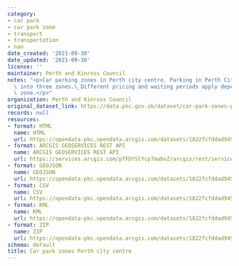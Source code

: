 ```yaml
---
category:
- car park
- car park zone
- transport
- transportation
- nan
date_created: '2021-09-30'
date_updated: '2021-09-30'
license: ''
maintainer: Perth and Kinross Council
notes: "<p>Car parking zones in Perth city centre. Parking in Perth City is divided\
  \ into three zones.\_Different pricing and waiting periods apply depending on the\
  \ zone.</p>"
organization: Perth and Kinross Council
original_dataset_link: https://data.pkc.gov.uk/dataset/car-park-zones-perth-city-centre
records: null
resources:
- format: HTML
  name: HTML
  url: https://opendata-pkc.opendata.arcgis.com/datasets/1822fcfddad9452e89d3a6f0d8762d4f_0
- format: ARCGIS GEOSERVICES REST API
  name: ARCGIS GEOSERVICES REST API
  url: https://services.arcgis.com/pfFDYSlYcp7mabvZ/arcgis/rest/services/car_par_zones_perth/FeatureServer/0
- format: GEOJSON
  name: GEOJSON
  url: https://opendata-pkc.opendata.arcgis.com/datasets/1822fcfddad9452e89d3a6f0d8762d4f_0.geojson?outSR=%7B%22latestWkid%22%3A27700%2C%22wkid%22%3A27700%7D
- format: CSV
  name: CSV
  url: https://opendata-pkc.opendata.arcgis.com/datasets/1822fcfddad9452e89d3a6f0d8762d4f_0.csv?outSR=%7B%22latestWkid%22%3A27700%2C%22wkid%22%3A27700%7D
- format: KML
  name: KML
  url: https://opendata-pkc.opendata.arcgis.com/datasets/1822fcfddad9452e89d3a6f0d8762d4f_0.kml?outSR=%7B%22latestWkid%22%3A27700%2C%22wkid%22%3A27700%7D
- format: ZIP
  name: ZIP
  url: https://opendata-pkc.opendata.arcgis.com/datasets/1822fcfddad9452e89d3a6f0d8762d4f_0.zip?outSR=%7B%22latestWkid%22%3A27700%2C%22wkid%22%3A27700%7D
schema: default
title: Car park zones Perth city centre
---
```

